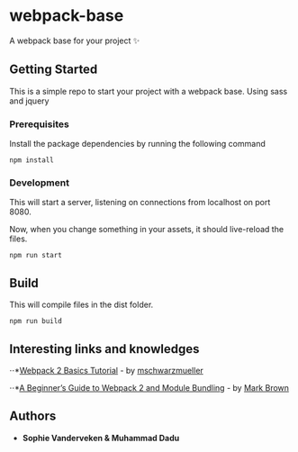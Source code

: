 # webpack-base
A webpack base for your project :sparkles:

## Getting Started
This is a simple repo to start your project with a webpack base. Using sass and jquery 

### Prerequisites

Install the package dependencies by running the following command

```
npm install
```
### Development

This will start a server, listening on connections from localhost on port 8080.

Now, when you change something in your assets, it should live-reload the files.

```
npm run start
```
## Build 

This will compile files in the dist folder.

```
npm run build
```
## Interesting links and knowledges 

⋅⋅*[Webpack 2 Basics Tutorial](https://www.youtube.com/watch?v=HNRt0lODCQM) - by [mschwarzmueller](https://github.com/mschwarzmueller)

⋅⋅*[A Beginner’s Guide to Webpack 2 and Module Bundling](https://www.sitepoint.com/beginners-guide-to-webpack-2-and-module-bundling/) - by [Mark Brown](https://www.sitepoint.com/author/mbrown/)

## Authors

* **Sophie Vanderveken & Muhammad Dadu**
